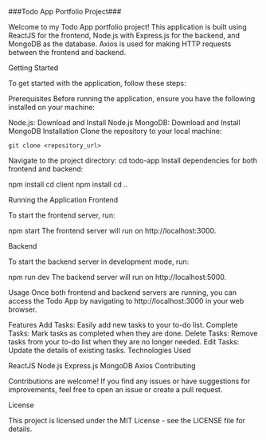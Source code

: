 ###Todo App Portfolio Project###

Welcome to my Todo App portfolio project! This application is built using ReactJS for the frontend, Node.js with Express.js for the backend, and MongoDB as the database. Axios is used for making HTTP requests between the frontend and backend.

Getting Started

To get started with the application, follow these steps:

Prerequisites
Before running the application, ensure you have the following installed on your machine:

Node.js: Download and Install Node.js
MongoDB: Download and Install MongoDB
Installation
Clone the repository to your local machine:


```
git clone <repository_url>
```
Navigate to the project directory:
cd todo-app
Install dependencies for both frontend and backend:

npm install
cd client
npm install
cd ..


Running the Application
Frontend

To start the frontend server, run:

npm start
The frontend server will run on http://localhost:3000.


Backend

To start the backend server in development mode, run:

npm run dev
The backend server will run on http://localhost:5000.



Usage
Once both frontend and backend servers are running, you can access the Todo App by navigating to http://localhost:3000 in your web browser.

Features
Add Tasks: Easily add new tasks to your to-do list.
Complete Tasks: Mark tasks as completed when they are done.
Delete Tasks: Remove tasks from your to-do list when they are no longer needed.
Edit Tasks: Update the details of existing tasks.
Technologies Used

ReactJS
Node.js
Express.js
MongoDB
Axios
Contributing

Contributions are welcome! If you find any issues or have suggestions for improvements, feel free to open an issue or create a pull request.

License

This project is licensed under the MIT License - see the LICENSE file for details.

